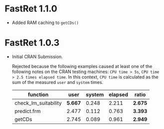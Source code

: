 # FastRet 1.1.0

* Added RAM caching to `getCDs()`

# FastRet 1.0.3

*   Initial CRAN Submission.

    Rejected because the following examples caused at least one of the following notes on the CRAN testing machines: `CPU time > 5s`, `CPU time > 2.5 times elapsed time`. In this context, `CPU time` is calculated as the sum of the measured `user` and `system` times.

    | function             | user      | system | elapsed | ratio     |
    | -------------------- | --------- | ------ | ------- | --------- |
    | check_lm_suitability | **5.667** | 0.248  | 2.211   | **2.675** |
    | predict.frm          | 2.477     | 0.112  | 0.763   | **3.393** |
    | getCDs               | 2.745     | 0.089  | 0.961   | **2.949** |
